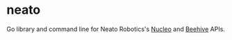 # neato

Go library and command line for Neato Robotics's [Nucleo](https://developers.neatorobotics.com/api/nucleo) and [Beehive](https://developers.neatorobotics.com/api/beehive) APIs.

